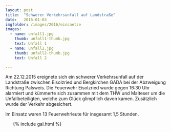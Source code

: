 ```yaml
---
layout: post
title:  "Schwerer Verkehrsunfall auf Landstraße"
date:   2016-01-03
imgfolder: /images/2016/einsaetze
images:
  - name: unfall1.jpg
    thumb: unfall1-thumb.jpg
    text: Unfall 1
  - name: unfall2.jpg
    thumb: unfall2-thumb.jpg
    text: Unfall 2

---
```


Am 22.12.2015 ereignete sich ein schwerer Verkehrsunfall auf der Landstraße zwischen Eisolzried und Bergkirchen GADA bei der Abzweigung Richtung Palsweis. Die Feuerwehr Eisolzried wurde gegen 16:30 Uhr alarmiert und kümmerte sich zusammen mit dem THW und Malteser um die Unfallbeteiligten, welche zum Glück glimpflich davon kamen. Zusätzlich wurde der Verkehr abgesichert.

Im Einsatz waren 13 Feuerwehrleute für insgesamt 1,5 Stunden.

<ul class="posts">
  {% include gal.html %}
</ul>
